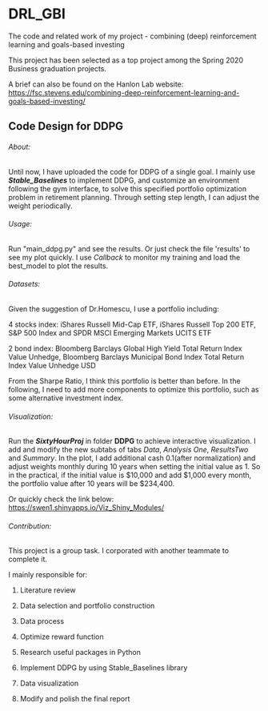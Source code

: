 # DRL_GBI
The code and related work of my project - combining (deep) reinforcement learning and goals-based investing

This project has been selected as a top project among the Spring 2020 Business graduation projects. 

A brief can also be found on the Hanlon Lab website: https://fsc.stevens.edu/combining-deep-reinforcement-learning-and-goals-based-investing/

## Code Design for DDPG

###### About:

Until now, I have uploaded the code for DDPG of a single goal. I mainly use **_Stable_Baselines_** to implement DDPG, and customize an environment following the gym interface, to solve this specified portfolio optimization problem in retirement planning. Through setting step length, I can adjust the weight periodically. 


###### Usage:

Run "main_ddpg.py" and see the results. Or just check the file 'results' to see my plot quickly.
I use _Callback_ to monitor my training and load the best_model to plot the results.


###### Datasets:

Given the suggestion of Dr.Homescu, I use a portfolio including: 

4 stocks index: iShares Russell Mid-Cap ETF, iShares Russell Top 200 ETF, S&P 500 Index and SPDR MSCI Emerging Markets UCITS ETF

2 bond index: Bloomberg Barclays Global High Yield Total Return Index Value Unhedge, Bloomberg Barclays Municipal Bond Index Total Return Index Value Unhedge USD

From the Sharpe Ratio, I think this portfolio is better than before. In the following, I need to add more components to optimize this portfolio, such as some alternative investment index.

###### Visualization:

Run the **_SixtyHourProj_** in folder **DDPG** to achieve interactive visualization. I add and modify the new subtabs of tabs _Data_, _Analysis One_, _ResultsTwo_ and _Summary_. In the plot, I add additional cash 0.1(after normalization) and adjust weights monthly during 10 years when setting the initial value as 1. So in the practical, if the initial value is $10,000 and add $1,000 every month, the portfolio value after 10 years will be $234,400.

Or quickly check the link below: https://swen1.shinyapps.io/Viz_Shiny_Modules/

###### Contribution:
This project is a group task. I corporated with another teammate to complete it.

I mainly responsible for: 

1. Literature review

2. Data selection and portfolio construction

3. Data process

4. Optimize reward function

5. Research useful packages in Python

6. Implement DDPG by using Stable_Baselines library

7. Data visualization

8. Modify and polish the final report

